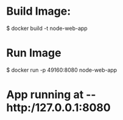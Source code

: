 
# Build Image:

$ docker build -t node-web-app

# Run Image

$ docker run -p 49160:8080 node-web-app

# App running at -- http:/127.0.0.1:8080
